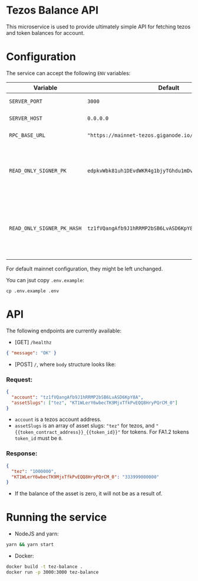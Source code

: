 # Tezos Balance API

This microservice is used to provide ultimately simple API for fetching tezos and token balances for account.

# Configuration

The service can accept the following `ENV` variables:

| Variable                   | Default                                                  | Description                                                  |
| -------------------------- | -------------------------------------------------------- | ------------------------------------------------------------ |
| `SERVER_PORT`              | `3000`                                                   | Expected server port                                         |
| `SERVER_HOST`              | `0.0.0.0`                                                | Expected server host                                         |
| `RPC_BASE_URL`             | `"https://mainnet-tezos.giganode.io/"`                   | RPC URL to be used                                           |
| `READ_ONLY_SIGNER_PK`      | `edpkvWbk81uh1DEvdWKR4g1bjyTGhdu1mDvznPUFE2zDwNsLXrEb9K` | Public key of account with balance used for dry-running      |
| `READ_ONLY_SIGNER_PK_HASH` | `tz1fVQangAfb9J1hRRMP2bSB6LvASD6KpY8A`                   | Public key hash of account with balance used for dry-running |

For default mainnet configuration, they might be left unchanged.

You can jsut copy `.env.example`:

```
cp .env.example .env
```

# API

The following endpoints are currently available:

- [GET] `/healthz`

```json
{ "message": "OK" }
```

- [POST] `/`, where `body` structure looks like:

### Request:

```json
{
  "account": "tz1fVQangAfb9J1hRRMP2bSB6LvASD6KpY8A",
  "assetSlugs": ["tez", "KT1WLerY6wbecTK9MjxTfkPvEQQ8HryPQrCM_0"]
}
```

- `account` is a tezos account address.
- `assetSlugs` is an array of asset slugs: `"tez"` for tezos, and `"{{token_contract_address}}_{{token_id}}"` for tokens. For FA1.2 tokens `token_id` must be `0`.

### Response:

```json
{
  "tez": "1000000",
  "KT1WLerY6wbecTK9MjxTfkPvEQQ8HryPQrCM_0": "333999000000"
}
```

- If the balance of the asset is zero, it will not be as a result of.

# Running the service

- NodeJS and yarn:

```bash
yarn && yarn start
```

- Docker:

```bash
docker build -t tez-balance .
docker run -p 3000:3000 tez-balance
```
